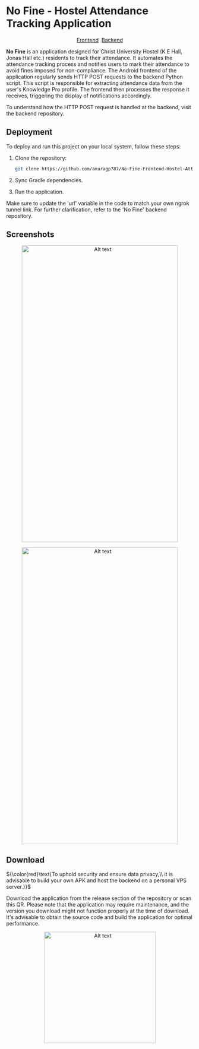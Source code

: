 # No Fine - Hostel Attendance Tracking Application

<p align="center"><a href="https://github.com/anuragpsarmah/No-Fine-Frontend-Hostel-Attendance-Tracking-Application">Frontend</a>&nbsp;&nbsp;<a href="https://github.com/anuragpsarmah/No-Fine-Backend-Hostel-Attendance-Tracking-Application">Backend</a></p>

**No Fine** is an application designed for Christ University Hostel (K E Hall, Jonas Hall etc.) residents to track their attendance. It automates the attendance tracking process and notifies users to mark their attendance to avoid fines imposed for non-compliance. The Android frontend of the application regularly sends HTTP POST requests to the backend Python script. This script is responsible for extracting attendance data from the user's Knowledge Pro profile. The frontend then processes the response it receives, triggering the display of notifications accordingly.

To understand how the HTTP POST request is handled at the backend, visit the backend repository.

## Deployment

To deploy and run this project on your local system, follow these steps:

1. Clone the repository:

    ```bash
    git clone https://github.com/anuragp787/No-Fine-Frontend-Hostel-Attendance-Tracking-Application.git
    ```

2. Sync Gradle dependencies.

3. Run the application.

Make sure to update the 'url' variable in the code to match your own ngrok tunnel link. For further clarification, refer to the 'No Fine' backend repository.

## Screenshots

<p align="center"><img src="https://res.cloudinary.com/dgh9mcfxu/image/upload/v1707934140/Screenshot_2024-02-14-22-46-20-18_e3dfd801bae453b1d34e24dd12bbba4f_exkdso.jpg" alt="Alt text" width="420" height="800"></p>

<p align="center"><img src="https://res.cloudinary.com/dgh9mcfxu/image/upload/v1707934139/Screenshot_2024-02-14-08-40-15-95_b783bf344239542886fee7b48fa4b892_jw7le3.jpg" alt="Alt text" width="420" height="800"></p>

## Download

${\color{red}\text{To uphold security and ensure data privacy,\\ it is advisable to build your own APK and host the backend on a personal VPS server.}}$

Download the application from the release section of the repository or scan this QR. Please note that the application may require maintenance, and the version you download might not function properly at the time of download. It's advisable to obtain the source code and build the application for optimal performance.

<p align="center"><img src="https://res.cloudinary.com/dgh9mcfxu/image/upload/v1707963789/No_FIne_Download_cymew2.png" alt="Alt text" width="300" height="300"></p>
